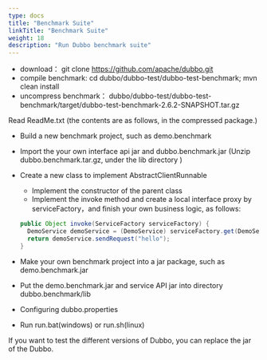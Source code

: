 ```yaml
---
type: docs
title: "Benchmark Suite"
linkTitle: "Benchmark Suite"
weight: 18
description: "Run Dubbo benchmark suite"
---
```


* download： git clone https://github.com/apache/dubbo.git  
* compile benchmark: cd dubbo/dubbo-test/dubbo-test-benchmark; mvn clean install  
* uncompress benchmark： dubbo/dubbo-test/dubbo-test-benchmark/target/dubbo-test-benchmark-2.6.2-SNAPSHOT.tar.gz 

Read ReadMe.txt (the contents are as follows, in the compressed package.)

* Build a new benchmark project, such as demo.benchmark 

* Import the your own interface api jar and dubbo.benchmark.jar (Unzip dubbo.benchmark.tar.gz, under the lib directory )

* Create a new class to implement AbstractClientRunnable

    * Implement the constructor of the parent class 
    * Implement the invoke method and create a local interface proxy by serviceFactory，and finish your own business logic, as follows:

    ```java
    public Object invoke(ServiceFactory serviceFactory) {
      DemoService demoService = (DemoService) serviceFactory.get(DemoService.class);
      return demoService.sendRequest("hello");
    }
    ```

* Make your own benchmark project into a jar package, such as demo.benchmark.jar 

* Put the demo.benchmark.jar and service API jar into directory dubbo.benchmark/lib

* Configuring dubbo.properties

* Run run.bat(windows) or run.sh(linux)

If you want to test the different versions of Dubbo, you can replace the jar of the Dubbo. 

